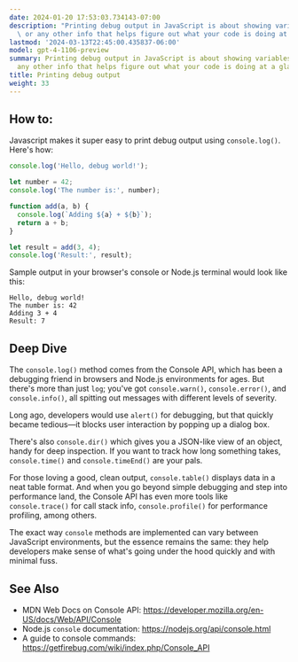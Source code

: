 ```yaml
---
date: 2024-01-20 17:53:03.734143-07:00
description: "Printing debug output in JavaScript is about showing variables, errors,\
  \ or any other info that helps figure out what your code is doing at a glance.\u2026"
lastmod: '2024-03-13T22:45:00.435837-06:00'
model: gpt-4-1106-preview
summary: Printing debug output in JavaScript is about showing variables, errors, or
  any other info that helps figure out what your code is doing at a glance.
title: Printing debug output
weight: 33
---
```


## How to:
Javascript makes it super easy to print debug output using `console.log()`. Here's how:

```javascript
console.log('Hello, debug world!');

let number = 42;
console.log('The number is:', number);

function add(a, b) {
  console.log(`Adding ${a} + ${b}`);
  return a + b;
}

let result = add(3, 4);
console.log('Result:', result);
```

Sample output in your browser's console or Node.js terminal would look like this:

```
Hello, debug world!
The number is: 42
Adding 3 + 4
Result: 7
```

## Deep Dive
The `console.log()` method comes from the Console API, which has been a debugging friend in browsers and Node.js environments for ages. But there's more than just `log`; you've got `console.warn()`, `console.error()`, and `console.info()`, all spitting out messages with different levels of severity.

Long ago, developers would use `alert()` for debugging, but that quickly became tedious—it blocks user interaction by popping up a dialog box.

There's also `console.dir()` which gives you a JSON-like view of an object, handy for deep inspection. If you want to track how long something takes, `console.time()` and `console.timeEnd()` are your pals.

For those loving a good, clean output, `console.table()` displays data in a neat table format. And when you go beyond simple debugging and step into performance land, the Console API has even more tools like `console.trace()` for call stack info, `console.profile()` for performance profiling, among others.

The exact way `console` methods are implemented can vary between JavaScript environments, but the essence remains the same: they help developers make sense of what's going under the hood quickly and with minimal fuss.

## See Also
- MDN Web Docs on Console API: https://developer.mozilla.org/en-US/docs/Web/API/Console
- Node.js `console` documentation: https://nodejs.org/api/console.html
- A guide to console commands: https://getfirebug.com/wiki/index.php/Console_API
